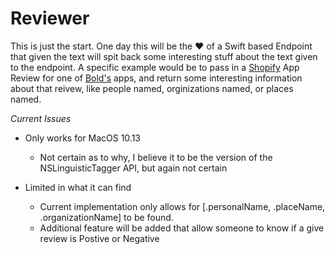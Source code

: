 # Reviewer

This is just the start. One day this will be the :hearts: of a Swift based Endpoint that given the text will spit back some interesting stuff about the text given to the endpoint. A specific example would be to pass in a [Shopify](https://www.shopify.com) App Review for one of [Bold's](https://www.boldcommerce.com) apps, and return some interesting information about that reivew, like people named, orginizations named, or places named.

_Current Issues_
- Only works for MacOS 10.13
	- Not certain as to why, I believe it to be the version of the NSLinguisticTagger API, but again not certain 

- Limited in what it can find
	- Current implementation only allows for [.personalName, .placeName, .organizationName] to be found.
	- Additional feature will be added that allow someone to know if a give review is Postive or Negative

